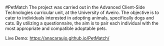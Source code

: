 #PetMatch
The project was carried out in the Advanced Client-Side Technologies curricular unit, at the University of Aveiro.
The objective is to cater to individuals interested in adopting animals, specifically dogs and cats. 
By utilizing a questionnaire, the aim is to pair each individual with the most appropriate and compatible adoptable pets.

Live Demo: https://anacaraujo.github.io/PetMatch/
